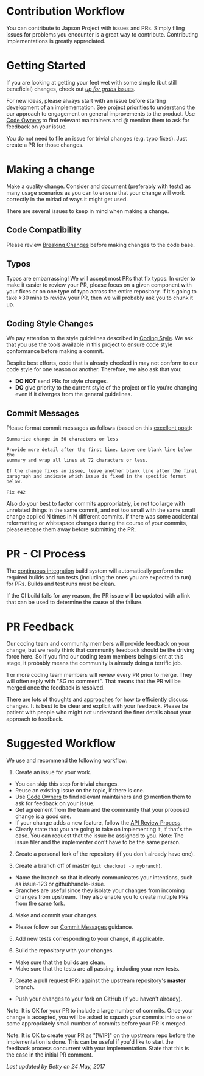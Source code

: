Contribution Workflow
=====================
You can contribute to Japson Project with issues and PRs. Simply filing issues for problems you encounter is a great way to contribute. Contributing implementations is greatly appreciated.


Getting Started
===============
If you are looking at getting your feet wet with some simple (but still beneficial) changes, check out [_up for grabs_ issues](https://github.com/buildcenter/Standard.Data.Japson/labels/up-for-grabs). 

For new ideas, please always start with an issue before starting development of an implementation. See [project priorities](project-priorities.md) to understand the our approach to engagement on general improvements to the product. Use [Code Owners](code-owners.md) to find relevant maintainers and @ mention them to ask for feedback on your issue.

You do not need to file an issue for trivial changes (e.g. typo fixes). Just create a PR for those changes.


Making a change
===============
Make a quality change. Consider and document (preferably with tests) as many usage scenarios as you can to ensure that your change will work correctly in the miriad of ways it might get used.

There are several issues to keep in mind when making a change.

Code Compatibility
------------------
Please review [Breaking Changes](breaking-changes.md) before making changes to the code base.

Typos
-----
Typos are embarrassing! We will accept most PRs that fix typos. In order to make it easier to review your PR, please focus on a given component with your fixes or on one type of typo across the entire repository. If it's going to take >30 mins to review your PR, then we will probably ask you to chunk it up.

Coding Style Changes
--------------------
We pay attention to the style guidelines described in [Coding Style](coding-style.md). We ask that you use the tools available in this project to ensure code style conformance before making a commit.

Despite best efforts, code that is already checked in may not conform to our code style for one reason or another. Therefore, we also ask that you:

* **DO NOT** send PRs for style changes. 
* **DO** give priority to the current style of the project or file you're changing even if it diverges from the general guidelines.

Commit Messages
---------------
Please format commit messages as follows (based on this [excellent post](http://tbaggery.com/2008/04/19/a-note-about-git-commit-messages.html)):

```
Summarize change in 50 characters or less

Provide more detail after the first line. Leave one blank line below the
summary and wrap all lines at 72 characters or less.

If the change fixes an issue, leave another blank line after the final
paragraph and indicate which issue is fixed in the specific format
below.

Fix #42
```

Also do your best to factor commits appropriately, i.e not too large with unrelated things in the same commit, and not too small with the same small change applied N times in N different commits. If there was some accidental reformatting or whitespace changes during the course of your commits, please rebase them away before submitting the PR.


PR - CI Process
===============
The [continuous integration](https://build.lizoc.com) build system will automatically perform the required builds and run tests (including the ones you are expected to run) for PRs. Builds and test runs must be clean.

If the CI build fails for any reason, the PR issue will be updated with a link that can be used to determine the cause of the failure.


PR Feedback
===========
Our coding team and community members will provide feedback on your change, but we really think that community feedback should be the driving force here. So if you find our coding team members being silent at this stage, it probably means the community is already doing a terrific job.

1 or more coding team members will review every PR prior to merge. They will often reply with "SG no comment". That means that the PR will be merged once the feedback is resolved.

There are lots of thoughts and [approaches](https://github.com/antlr/antlr4-cpp/blob/master/CONTRIBUTING.md#emoji) for how to efficiently discuss changes. It is best to be clear and explicit with your feedback. Please be patient with people who might not understand the finer details about your approach to feedback.


Suggested Workflow
==================
We use and recommend the following workflow:

1. Create an issue for your work. 
  - You can skip this step for trivial changes.
  - Reuse an existing issue on the topic, if there is one.
  - Use [Code Owners](code-owners.md) to find relevant maintainers and @ mention them to ask for feedback on your issue.
  - Get agreement from the team and the community that your proposed change is a good one.
  - If your change adds a new feature, follow the [API Review Process](api-review-process.md). 
  - Clearly state that you are going to take on implementing it, if that's the case. You can request that the issue be assigned to you. Note: The issue filer and the implementer don't have to be the same person.

2. Create a personal fork of the repository (if you don't already have one).

3. Create a branch off of master (`git checkout -b mybranch`). 
  - Name the branch so that it clearly communicates your intentions, such as issue-123 or githubhandle-issue. 
  - Branches are useful since they isolate your changes from incoming changes from upstream. They also enable you to create multiple PRs from the same fork.

4. Make and commit your changes.
  - Please follow our [Commit Messages](#commit-messages) guidance.

5. Add new tests corresponding to your change, if applicable.

6. Build the repository with your changes.
  - Make sure that the builds are clean.
  - Make sure that the tests are all passing, including your new tests.

7. Create a pull request (PR) against the upstream repository's **master** branch.
  - Push your changes to your fork on GitHub (if you haven't already).

Note: It is OK for your PR to include a large number of commits. Once your change is accepted, you will be asked to squash your commits into one or some appropriately small number of commits before your PR is merged.

Note: It is OK to create your PR as "[WIP]" on the upstream repo before the implementation is done. This can be useful if you'd like to start the feedback process concurrent with your implementation. State that this is the case in the initial PR comment.


*Last updated by Betty on 24 May, 2017*
